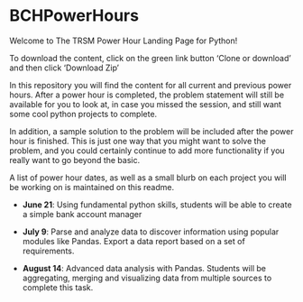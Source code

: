 # BCHPowerHours

Welcome to The TRSM Power Hour Landing Page for Python!

To download the content, click on the green link button ‘Clone or download’ and then click ‘Download Zip’

In this repository you will find the content for all current and previous power hours. After a power hour is completed, the problem statement will still be available for you to look at, in case you missed the session, and still want some cool python projects to complete. 

In addition, a sample solution to the problem will be included after the power hour is finished. This is just one way that you might want to solve the problem, and you could certainly continue to add more functionality if you really want to go beyond the basic.

A list of power hour dates, as well as a small blurb on each project you will be working on is maintained on this readme.

* **June 21**: Using fundamental python skills, students will be able to create a simple bank account manager

* **July 9**: Parse and analyze data to discover information using popular modules like Pandas. Export a data report based on a set of requirements.

* **August 14**: Advanced data analysis with Pandas. Students will be aggregating, merging and visualizing data from multiple sources to complete this task.

